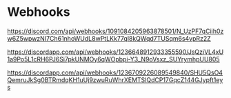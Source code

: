 # Webhooks
https://discord.com/api/webhooks/1091084205963878501/N_UzPF7qCiih0zw6Z5wpwzNI7Ch61nhoWUdL8wPtLKk77ql8kQWqd7TUSqm6s4vpRz2Z

https://discordapp.com/api/webhooks/1236648912933355590/JsQziVL4xU1a9Po5L1cRH6PJ6Si7pkUNMOy6qWOpbpi-Y3_N9oVsxz_SUYrymhpUU805

https://discordapp.com/api/webhooks/1236709226089549840/SHU5QsO4QemruJkSg0BTRmdqKH1uUj9zwuRuWhrXEMTSlQdCP17GqcZ144GJypft1eys
